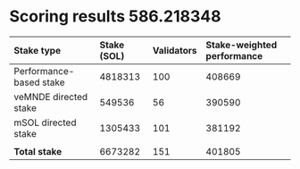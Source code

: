 # Scoring results 586.218348

| Stake type              | Stake (SOL) | Validators | Stake-weighted performance |
|:------------------------|:------------|:-----------|:---------------------------|
| Performance-based stake | 4818313     | 100        | 408669                     |
| veMNDE directed stake   | 549536      | 56         | 390590                     |
| mSOL directed stake     | 1305433     | 101        | 381192                     |
|                         |             |            |                            |
| **Total stake**         | 6673282     | 151        | 401805                     |
